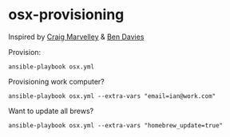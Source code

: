 osx-provisioning
================

Inspired by [Craig Marvelley](https://github.com/craigmarvelley/macbook-provisioning) & [Ben Davies](https://github.com/bendavies/osx-provisioning)

Provision:

```ansible-playbook osx.yml```

Provisioning work computer?

```ansible-playbook osx.yml --extra-vars "email=ian@work.com"```

Want to update all brews?

```ansible-playbook osx.yml --extra-vars "homebrew_update=true"```
